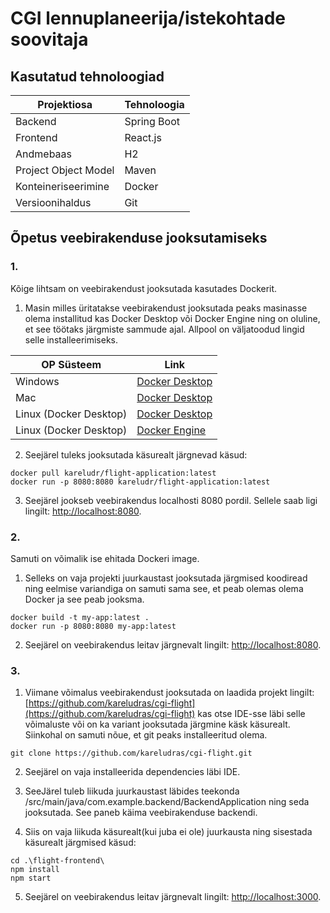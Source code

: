 # CGI lennuplaneerija/istekohtade soovitaja

## Kasutatud tehnoloogiad

| Projektiosa    | Tehnoloogia |
| -------- | ------- |
| Backend                 | Spring Boot |
| Frontend                | React.js    |
| Andmebaas               | H2          |
| Project Object Model    | Maven    |
| Konteineriseerimine     | Docker    |
| Versioonihaldus     | Git    |

## Õpetus veebirakenduse jooksutamiseks

### 1.

Kõige lihtsam on veebirakendust jooksutada kasutades Dockerit.

1. Masin milles üritatakse veebirakendust jooksutada peaks masinasse olema installitud kas Docker Desktop või Docker Engine ning on oluline, et see töötaks järgmiste sammude ajal. Allpool on väljatoodud lingid selle installeerimiseks.

| OP Süsteem              | Link |
| --------                | ------- |
| Windows                 | [Docker Desktop](https://docs.docker.com/desktop/setup/install/windows-install/) |
| Mac                     | [Docker Desktop](https://docs.docker.com/desktop/setup/install/mac-install/) |
| Linux (Docker Desktop)  | [Docker Desktop](https://docs.docker.com/desktop/setup/install/linux/) |
| Linux (Docker Desktop)  | [Docker Engine](https://docs.docker.com/engine/install/)    |

2. Seejärel tuleks jooksutada käsurealt järgnevad käsud:

```
docker pull kareludr/flight-application:latest
docker run -p 8080:8080 kareludr/flight-application:latest
```

3. Seejärel jookseb veebirakendus localhosti 8080 pordil. Sellele saab ligi lingilt: [http://localhost:8080](http://localhost:8080).

### 2.

Samuti on võimalik ise ehitada Dockeri image.

1. Selleks on vaja projekti juurkaustast jooksutada järgmised koodiread ning eelmise variandiga on samuti sama see, et peab olemas olema Docker ja see peab jooksma.

```
docker build -t my-app:latest .
docker run -p 8080:8080 my-app:latest
```

2. Seejärel on veebirakendus leitav järgnevalt lingilt: [http://localhost:8080](http://localhost:8080).

### 3.

1. Viimane võimalus veebirakendust jooksutada on laadida projekt lingilt: [https://github.com/kareludras/cgi-flight](https://github.com/kareludras/cgi-flight) kas otse IDE-sse läbi selle võimaluste või on ka variant jooksutada järgmine käsk käsurealt. Siinkohal on samuti nõue, et git peaks installeeritud olema.

```
git clone https://github.com/kareludras/cgi-flight.git
```
2. Seejärel on vaja installeerida dependencies läbi IDE.

3. SeeJärel tuleb liikuda juurkaustast läbides teekonda /src/main/java/com.example.backend/BackendApplication ning seda jooksutada. See paneb käima veebirakenduse backendi.

4. Siis on vaja liikuda käsurealt(kui juba ei ole) juurkausta ning sisestada käsurealt järgmised käsud:

```
cd .\flight-frontend\
npm install
npm start
```

5. Seejärel on veebirakendus leitav järgnevalt lingilt: [http://localhost:3000](http://localhost:3000).
